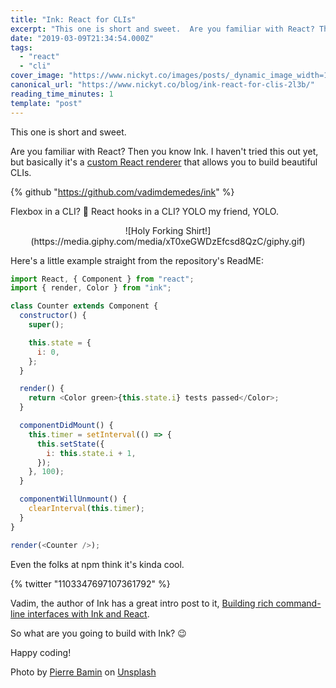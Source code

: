 ```yaml
---
title: "Ink: React for CLIs"
excerpt: "This one is short and sweet.  Are you familiar with React? Then you know Ink. I haven't tried this..."
date: "2019-03-09T21:34:54.000Z"
tags:
  - "react"
  - "cli"
cover_image: "https://www.nickyt.co/images/posts/_dynamic_image_width=1000,height=420,fit=cover,gravity=auto,format=auto_https%3A%2F%2Fthepracticaldev.s3.amazonaws.com%2Fi%2Fewrl8i5l3v9avgxpocjc.jpg"
canonical_url: "https://www.nickyt.co/blog/ink-react-for-clis-2l3b/"
reading_time_minutes: 1
template: "post"
---
```


This one is short and sweet.

Are you familiar with React? Then you know Ink. I haven't tried this out yet, but basically it's a [custom React renderer](https://github.com/nitin42/Making-a-custom-React-renderer) that allows you to build beautiful CLIs.

{% github "https://github.com/vadimdemedes/ink" %}

Flexbox in a CLI? 🤯 React hooks in a CLI? YOLO my friend, YOLO.

<center>
![Holy Forking Shirt!](https://media.giphy.com/media/xT0xeGWDzEfcsd8QzC/giphy.gif)
</center>

Here's a little example straight from the repository's ReadME:

```javascript
import React, { Component } from "react";
import { render, Color } from "ink";

class Counter extends Component {
  constructor() {
    super();

    this.state = {
      i: 0,
    };
  }

  render() {
    return <Color green>{this.state.i} tests passed</Color>;
  }

  componentDidMount() {
    this.timer = setInterval(() => {
      this.setState({
        i: this.state.i + 1,
      });
    }, 100);
  }

  componentWillUnmount() {
    clearInterval(this.timer);
  }
}

render(<Counter />);
```

Even the folks at npm think it's kinda cool.

{% twitter "1103347697107361792" %}

Vadim, the author of Ink has a great intro post to it, [Building rich command-line interfaces with Ink and React](https://vadimdemedes.com/posts/building-rich-command-line-interfaces-with-ink-and-react).

So what are you going to build with Ink? 😉

Happy coding!

Photo by [Pierre Bamin](https://unsplash.com/photos/-ltjzTfhpCI?utm_source=unsplash&utm_medium=referral&utm_content=creditCopyText) on [Unsplash](https://unsplash.com/?utm_source=unsplash&utm_medium=referral&utm_content=creditCopyText)
